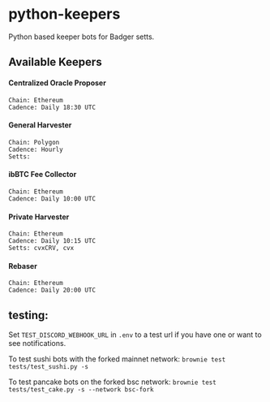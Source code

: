 # python-keepers
Python based keeper bots for Badger setts.

## Available Keepers

#### Centralized Oracle Proposer
```
Chain: Ethereum
Cadence: Daily 18:30 UTC
```
#### General Harvester
```
Chain: Polygon
Cadence: Hourly
Setts: 
```
#### ibBTC Fee Collector
```
Chain: Ethereum
Cadence: Daily 10:00 UTC
```
#### Private Harvester
```
Chain: Ethereum
Cadence: Daily 10:15 UTC
Setts: cvxCRV, cvx
```
#### Rebaser
```
Chain: Ethereum
Cadence: Daily 20:00 UTC
```
## testing:

Set `TEST_DISCORD_WEBHOOK_URL` in `.env` to a test url if you have one or want to see notifications.

To test sushi bots with the forked mainnet network:
`brownie test tests/test_sushi.py -s`

To test pancake bots on the forked bsc network:
`brownie test tests/test_cake.py -s --network bsc-fork`